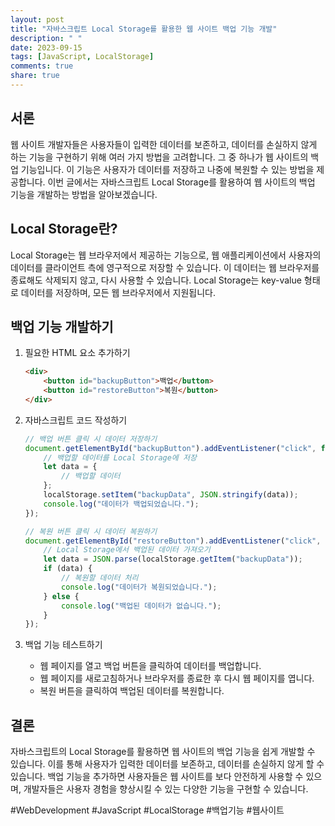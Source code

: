```yaml
---
layout: post
title: "자바스크립트 Local Storage를 활용한 웹 사이트 백업 기능 개발"
description: " "
date: 2023-09-15
tags: [JavaScript, LocalStorage]
comments: true
share: true
---
```

## 서론
웹 사이트 개발자들은 사용자들이 입력한 데이터를 보존하고, 데이터를 손실하지 않게 하는 기능을 구현하기 위해 여러 가지 방법을 고려합니다. 그 중 하나가 웹 사이트의 백업 기능입니다. 이 기능은 사용자가 데이터를 저장하고 나중에 복원할 수 있는 방법을 제공합니다. 이번 글에서는 자바스크립트 Local Storage를 활용하여 웹 사이트의 백업 기능을 개발하는 방법을 알아보겠습니다.

## Local Storage란?
Local Storage는 웹 브라우저에서 제공하는 기능으로, 웹 애플리케이션에서 사용자의 데이터를 클라이언트 측에 영구적으로 저장할 수 있습니다. 이 데이터는 웹 브라우저를 종료해도 삭제되지 않고, 다시 사용할 수 있습니다. Local Storage는 key-value 형태로 데이터를 저장하며, 모든 웹 브라우저에서 지원됩니다.

## 백업 기능 개발하기
1. 필요한 HTML 요소 추가하기
    ```html
    <div>
        <button id="backupButton">백업</button>
        <button id="restoreButton">복원</button>
    </div>
    ```

2. 자바스크립트 코드 작성하기
    ```javascript
    // 백업 버튼 클릭 시 데이터 저장하기
    document.getElementById("backupButton").addEventListener("click", function() {
        // 백업할 데이터를 Local Storage에 저장
        let data = { 
            // 백업할 데이터
        };
        localStorage.setItem("backupData", JSON.stringify(data));
        console.log("데이터가 백업되었습니다.");
    });

    // 복원 버튼 클릭 시 데이터 복원하기
    document.getElementById("restoreButton").addEventListener("click", function() {
        // Local Storage에서 백업된 데이터 가져오기
        let data = JSON.parse(localStorage.getItem("backupData"));
        if (data) {
            // 복원할 데이터 처리
            console.log("데이터가 복원되었습니다.");
        } else {
            console.log("백업된 데이터가 없습니다.");
        }
    });
    ```

3. 백업 기능 테스트하기
    - 웹 페이지를 열고 백업 버튼을 클릭하여 데이터를 백업합니다.
    - 웹 페이지를 새로고침하거나 브라우저를 종료한 후 다시 웹 페이지를 엽니다.
    - 복원 버튼을 클릭하여 백업된 데이터를 복원합니다.

## 결론
자바스크립트의 Local Storage를 활용하면 웹 사이트의 백업 기능을 쉽게 개발할 수 있습니다. 이를 통해 사용자가 입력한 데이터를 보존하고, 데이터를 손실하지 않게 할 수 있습니다. 백업 기능을 추가하면 사용자들은 웹 사이트를 보다 안전하게 사용할 수 있으며, 개발자들은 사용자 경험을 향상시킬 수 있는 다양한 기능을 구현할 수 있습니다.

#WebDevelopment #JavaScript #LocalStorage #백업기능 #웹사이트